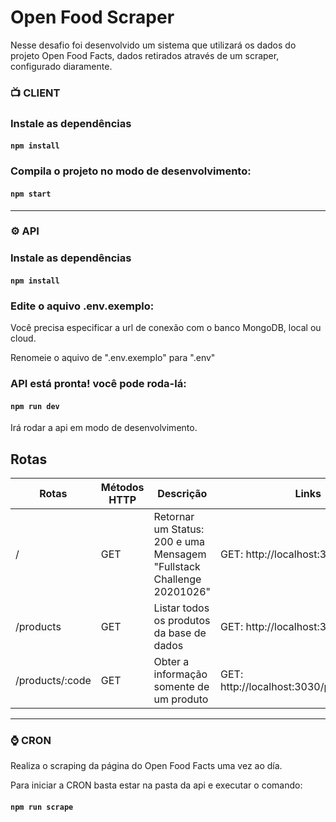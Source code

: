 # Open Food Scraper

Nesse desafio foi desenvolvido um sistema que utilizará os dados do projeto Open Food Facts, dados retirados através de um scraper, configurado diaramente.

### :tv: CLIENT

### Instale as dependências
#### `npm install`

### Compila o projeto no modo de desenvolvimento:
#### `npm start`

***
### :gear: API
### Instale as dependências

#### `npm install`

### Edite o aquivo .env.exemplo:

Você precisa especificar a url de conexão com o banco MongoDB, local ou cloud.

Renomeie o aquivo de ".env.exemplo" para ".env"

### API está pronta! você pode roda-lá:

#### `npm run dev`

Irá rodar a api em modo de desenvolvimento.

## Rotas

Rotas                      |     Métodos HTTP   |      Descrição              |      Links                 
-------------------------  | -----------------  | ---------------------         | ---------------------------------------- 
/                          |       GET          | Retornar um Status: 200 e uma Mensagem "Fullstack Challenge 20201026"      | GET:    http://localhost:3030/      
/products                  |       GET          | Listar todos os produtos da base de dados       | GET:    http://localhost:3030/products      
/products/:code            |       GET          | Obter a informação somente de um produto       | GET:   http://localhost:3030/products/:code 

***
### :watch: CRON

Realiza o scraping da página do Open Food Facts uma vez ao día.

Para iniciar a CRON basta estar na pasta da api e executar o comando:

#### `npm run scrape`
